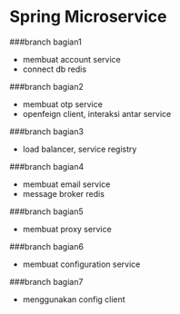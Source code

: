 # Spring Microservice

###branch bagian1
- membuat account service
- connect db redis

###branch bagian2
- membuat otp service
- openfeign client, interaksi antar service 

###branch bagian3
- load balancer, service registry

###branch bagian4
- membuat email service
- message broker redis

###branch bagian5
- membuat proxy service

###branch bagian6
- membuat configuration service

###branch bagian7
- menggunakan config client